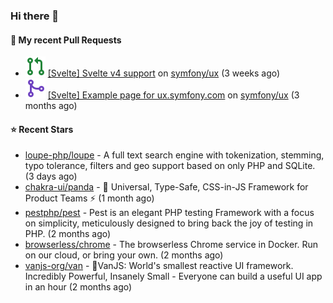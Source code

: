 ### Hi there 👋

#### 🔨 My recent Pull Requests

- ![](./assets/pr-open.svg) [[Svelte] Svelte v4 support](https://github.com/symfony/ux/pull/1018) on [symfony/ux](https://github.com/symfony/ux) (3 weeks ago)
- ![](./assets/pr-merged.svg) [[Svelte] Example page for ux.symfony.com](https://github.com/symfony/ux/pull/795) on [symfony/ux](https://github.com/symfony/ux) (3 months ago)

#### ⭐ Recent Stars

- [loupe-php/loupe](https://github.com/loupe-php/loupe) - A full text search engine with tokenization, stemming, typo tolerance, filters and geo support based on only PHP and SQLite. (3 days ago)
- [chakra-ui/panda](https://github.com/chakra-ui/panda) - 🐼 Universal, Type-Safe, CSS-in-JS Framework for Product Teams ⚡️ (1 month ago)
- [pestphp/pest](https://github.com/pestphp/pest) - Pest is an elegant PHP testing Framework with a focus on simplicity, meticulously designed to bring back the joy of testing in PHP. (2 months ago)
- [browserless/chrome](https://github.com/browserless/chrome) - The browserless Chrome service in Docker. Run on our cloud, or bring your own. (2 months ago)
- [vanjs-org/van](https://github.com/vanjs-org/van) - 🍦VanJS: World&#39;s smallest reactive UI framework. Incredibly Powerful, Insanely Small - Everyone can build a useful UI app in an hour (2 months ago)